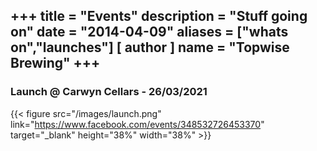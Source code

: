 +++
title = "Events"
description = "Stuff going on"
date = "2014-04-09"
aliases = ["whats on","launches"]
[ author ]
  name = "Topwise Brewing"
+++
---
### Launch @ Carwyn Cellars - 26/03/2021
{{< figure src="/images/launch.png" link="https://www.facebook.com/events/348532726453370" target="_blank" height="38%" width="38%" >}}
